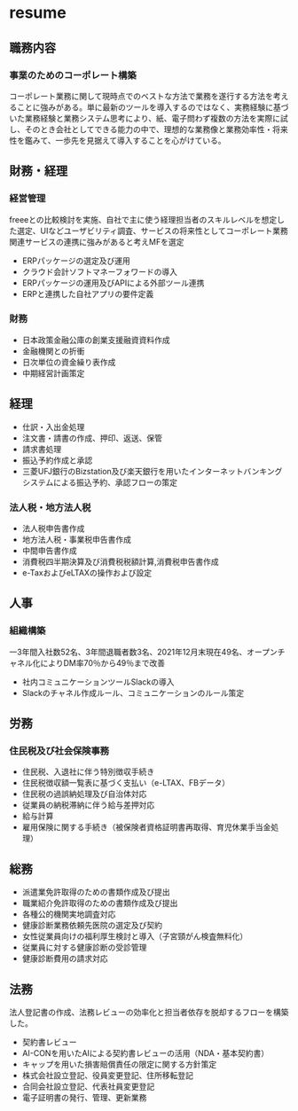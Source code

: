 # resume
## 職務内容
### 事業のためのコーポレート構築
コーポレート業務に関して現時点でのベストな方法で業務を遂行する方法を考えることに強みがある。単に最新のツールを導入するのではなく、実務経験に基づいた業務経験と業務システム思考により、紙、電子問わず複数の方法を実際に試し、そのとき会社としてできる能力の中で、理想的な業務像と業務効率性・将来性を鑑みて、一歩先を見据えて導入することを心がけている。

## 財務・経理
### 経営管理
freeeとの比較検討を実施、自社で主に使う経理担当者のスキルレベルを想定した選定、UIなどユーザビリティ調査、サービスの将来性としてコーポレート業務関連サービスの連携に強みがあると考えMFを選定
- ERPパッケージの選定及び運用
- クラウド会計ソフトマネーフォワードの導入
- ERPパッケージの運用及びAPIによる外部ツール連携
- ERPと連携した自社アプリの要件定義

### 財務
- 日本政策金融公庫の創業支援融資資料作成
- 金融機関との折衝
- 日次単位の資金繰り表作成
- 中期経営計画策定

## 経理
- 仕訳・入出金処理
- 注文書・請書の作成、押印、返送、保管
- 請求書処理
- 振込予約作成と承認
- 三菱UFJ銀行のBizstation及び楽天銀行を用いたインターネットバンキングシステムによる振込予約、承認フローの策定

### 法人税・地方法人税
- 法人税申告書作成
- 地方法人税・事業税申告書作成
- 中間申告書作成
- 消費税四半期決算及び消費税税額計算,消費税申告書作成
- e-TaxおよびeLTAXの操作および設定

## 人事
### 組織構築
一3年間入社数52名、3年間退職者数3名、2021年12月末現在49名、オープンチャネル化によりDM率70％から49％まで改善
- 社内コミュニケーションツールSlackの導入
- Slackのチャネル作成ルール、コミュニケーションのルール策定

## 労務
### 住民税及び社会保険事務
- 住民税、入退社に伴う特別徴収手続き
- 住民税徴収額一覧表に基づく支払い（e-LTAX、FBデータ）
- 住民税の過誤納処理及び自治体対応
- 従業員の納税滞納に伴う給与差押対応
- 給与計算
- 雇用保険に関する手続き（被保険者資格証明書再取得、育児休業手当金処理）

## 総務
- 派遣業免許取得のための書類作成及び提出
- 職業紹介免許取得のための書類作成及び提出
- 各種公的機関実地調査対応
- 健康診断業務依頼先医院の選定及び契約
- 女性従業員向けの福利厚生検討と導入（子宮頸がん検査無料化）
- 従業員に対する健康診断の受診管理
- 健康診断費用の請求対応

## 法務
法人登記書の作成、法務レビューの効率化と担当者依存を脱却するフローを構築した。
- 契約書レビュー
- AI-CONを用いたAIによる契約書レビューの活用（NDA・基本契約書）
- キャップを用いた損害賠償責任の限定に関する方針策定
- 株式会社設立登記、役員変更登記、住所移転登記
- 合同会社設立登記、代表社員変更登記
- 電子証明書の発行、管理、更新業務
